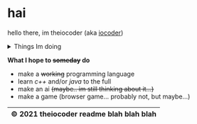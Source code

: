 <!-- ### Hi there 👋 -->

<!--
**theiocoder/theiocoder** is a ✨ _special_ ✨ repository because its `README.md` (this file) appears on your GitHub profile.

Here are some ideas to get you started:

- 🔭 I’m currently working on ...
- 🌱 I’m currently learning ...
- 👯 I’m looking to collaborate on ...
- 🤔 I’m looking for help with ...
- 💬 Ask me about ...
- 📫 How to reach me: ...
- 😄 Pronouns: ...
- ⚡ Fun fact: ...
-->
# hai
hello there, im theiocoder (aka [iocoder](https://replit.com/@iocoder))

<details><summary>Things Im doing</summary>
 
  - [x] Making things
  - [x] Breaking things
  - [x] <strike>flying around `another universe`</strike>
  - [x] other stuff
  - [x] existing
  
</details>

**What I hope to ~~someday~~ do**

 - make a ~~working~~ programming language
 - learn *c++* and/or *java* to the full
 - make an ai ~~(maybe.. im still thinking about it...)~~
 - make a game (browser game... probably not, but maybe...)

|&copy; 2021 theiocoder readme blah blah blah|
| --- |
